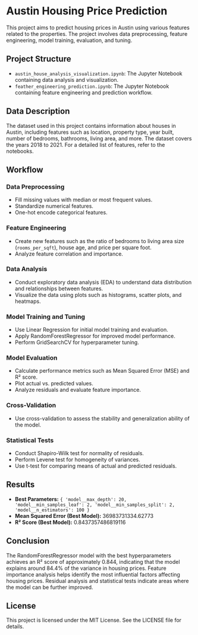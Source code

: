 # Austin Housing Price Prediction

This project aims to predict housing prices in Austin using various features related to the properties. The project involves data preprocessing, feature engineering, model training, evaluation, and tuning.

## Project Structure

- `austin_house_analysis_visualization.ipynb`: The Jupyter Notebook containing data analysis and visualization.
- `feather_engineering_prediction.ipynb`: The Jupyter Notebook containing feature engineering and prediction workflow.

## Data Description

The dataset used in this project contains information about houses in Austin, including features such as location, property type, year built, number of bedrooms, bathrooms, living area, and more. The dataset covers the years 2018 to 2021. For a detailed list of features, refer to the notebooks.

## Workflow

### Data Preprocessing

- Fill missing values with median or most frequent values.
- Standardize numerical features.
- One-hot encode categorical features.

### Feature Engineering

- Create new features such as the ratio of bedrooms to living area size (`rooms_per_sqft`), house age, and price per square foot.
- Analyze feature correlation and importance.

### Data Analysis

- Conduct exploratory data analysis (EDA) to understand data distribution and relationships between features.
- Visualize the data using plots such as histograms, scatter plots, and heatmaps.

### Model Training and Tuning

- Use Linear Regression for initial model training and evaluation.
- Apply RandomForestRegressor for improved model performance.
- Perform GridSearchCV for hyperparameter tuning.

### Model Evaluation

- Calculate performance metrics such as Mean Squared Error (MSE) and R² score.
- Plot actual vs. predicted values.
- Analyze residuals and evaluate feature importance.

### Cross-Validation

- Use cross-validation to assess the stability and generalization ability of the model.

### Statistical Tests

- Conduct Shapiro-Wilk test for normality of residuals.
- Perform Levene test for homogeneity of variances.
- Use t-test for comparing means of actual and predicted residuals.

## Results

- **Best Parameters:** `{ 'model__max_depth': 20, 'model__min_samples_leaf': 2, 'model__min_samples_split': 2, 'model__n_estimators': 100 }`
- **Mean Squared Error (Best Model):** 36983731334.62773
- **R² Score (Best Model):** 0.8437357486819116

## Conclusion

The RandomForestRegressor model with the best hyperparameters achieves an R² score of approximately 0.844, indicating that the model explains around 84.4% of the variance in housing prices. Feature importance analysis helps identify the most influential factors affecting housing prices. Residual analysis and statistical tests indicate areas where the model can be further improved.

## License

This project is licensed under the MIT License. See the LICENSE file for details.